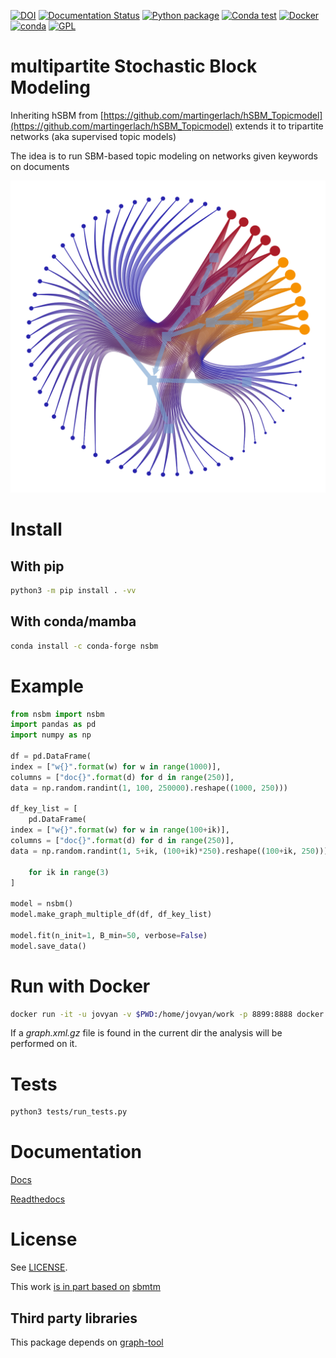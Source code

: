 [![DOI](https://zenodo.org/badge/333831359.svg)](https://zenodo.org/badge/latestdoi/333831359)
[![Documentation Status](https://readthedocs.org/projects/trisbm/badge/?version=latest)](https://trisbm.readthedocs.io/en/latest/?badge=latest)
[![Python package](https://github.com/fvalle1/trisbm/actions/workflows/python-package.yml/badge.svg)](https://github.com/fvalle1/trisbm/actions/workflows/python-package.yml)
[![Conda test](https://github.com/fvalle1/nsbm/actions/workflows/miniconda.yml/badge.svg)](https://github.com/fvalle1/nsbm/actions/workflows/miniconda.yml)
[![Docker](https://github.com/fvalle1/trisbm/actions/workflows/docker.yml/badge.svg)](https://github.com/fvalle1/trisbm/actions/workflows/docker.yml)
[![conda](https://anaconda.org/conda-forge/nsbm/badges/installer/conda.svg)](https://anaconda.org/conda-forge/nsbm)
[![GPL](https://anaconda.org/conda-forge/nsbm/badges/license.svg
)](LICENSE)

# multipartite Stochastic Block Modeling

Inheriting hSBM from [https://github.com/martingerlach/hSBM_Topicmodel](https://github.com/martingerlach/hSBM_Topicmodel) extends it to tripartite networks (aka supervised topic models)

The idea is to run SBM-based topic modeling on networks given keywords on documents

![network](network.png)

# Install
## With pip
```bash
python3 -m pip install . -vv
```


## With conda/mamba

```bash
conda install -c conda-forge nsbm
```


# Example
```python
from nsbm import nsbm
import pandas as pd
import numpy as np

df = pd.DataFrame(
index = ["w{}".format(w) for w in range(1000)],
columns = ["doc{}".format(d) for d in range(250)],
data = np.random.randint(1, 100, 250000).reshape((1000, 250)))

df_key_list = [
    pd.DataFrame(
index = ["w{}".format(w) for w in range(100+ik)],
columns = ["doc{}".format(d) for d in range(250)],
data = np.random.randint(1, 5+ik, (100+ik)*250).reshape((100+ik, 250)))
    
    for ik in range(3)
]

model = nsbm()
model.make_graph_multiple_df(df, df_key_list)

model.fit(n_init=1, B_min=50, verbose=False)
model.save_data()
```


# Run with Docker

```bash
docker run -it -u jovyan -v $PWD:/home/jovyan/work -p 8899:8888 docker.pkg.github.com/fvalle1/trisbm/trisbm:latest
```

If a *graph.xml.gz* file is found in the current dir the analysis will be performed on it.

# Tests

```bash
python3 tests/run_tests.py
```

# Documentation

[Docs](https://fvalle1.github.io/nsbm/)

[Readthedocs](https://trisbm.readthedocs.io/en/latest/index.html)

# License

See [LICENSE](LICENSE).

This work [is in part based on](https://www.gnu.org/licenses/gpl-faq.en.html#WhyDoesTheGPLPermitUsersToPublishTheirModifiedVersions) [sbmtm](https://github.com/martingerlach/hSBM_Topicmodel)

## Third party libraries

This package depends on [graph-tool](https://graph-tool.skewed.de)
